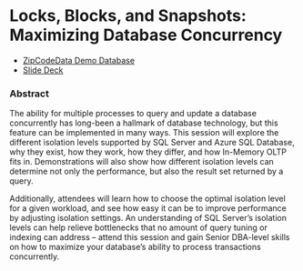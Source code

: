 # Locks, Blocks, and Snapshots: Maximizing Database Concurrency

* [ZipCodeData Demo Database](https://www.bobpusateri.com/r/IsolationLevels-DB-GitHub)
* [Slide Deck](https://www.bobpusateri.com/r/IsolationLevels-Deck-GitHub)

### Abstract
The ability for multiple processes to query and update a database concurrently has long-been a hallmark of database technology, but this feature can be implemented in many ways. This session will explore the different isolation levels supported by SQL Server and Azure SQL Database, why they exist, how they work, how they differ, and how In-Memory OLTP fits in. Demonstrations will also show how different isolation levels can determine not only the performance, but also the result set returned by a query.

Additionally, attendees will learn how to choose the optimal isolation level for a given workload, and see how easy it can be to improve performance by adjusting isolation settings. An understanding of SQL Server’s isolation levels can help relieve bottlenecks that no amount of query tuning or indexing can address – attend this session and gain Senior DBA-level skills on how to maximize your database’s ability to process transactions concurrently.